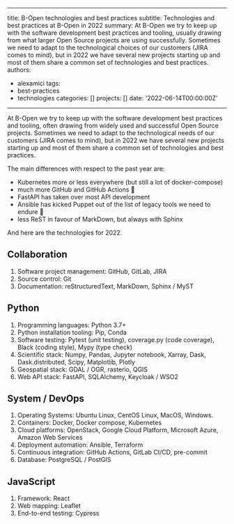 ______________________________________________________________________

title: B-Open technologies and best practices
subtitle: Technologies and best practices at B-Open in 2022
summary: At B-Open we try to keep up with the software development best practices and tooling,
usually drawing from what larger Open Source projects are using successfully.
Sometimes we need to adapt to the technological choices of our customers (JIRA comes to mind),
but in 2022 we have several new projects starting up and most of them share a common
set of technologies and best practices.
authors:

- alexamici
  tags:
- best-practices
- technologies
  categories: \[\]
  projects: \[\]
  date: '2022-06-14T00:00:00Z'

______________________________________________________________________

At B-Open we try to keep up with the software development best practices and tooling,
often drawing from widely used and successful Open Source projects.
Sometimes we need to adapt to the technological needs of our customers (JIRA comes to mind),
but in 2022 we have several new projects starting up and most of them share a common
set of technologies and best practices.

The main differences with respect to the past year are:

- Kubernetes more or less everywhere (but still a lot of docker-compose)
- much more GitHub and GitHub Actions 🎊
- FastAPI has taken over most API development
- Ansible has kicked Puppet out of the list of legacy tools we need to endure 🥳
- less ReST in favour of MarkDown, but always with Sphinx

And here are the technologies for 2022.

## Collaboration

1. Software project management: GitHub, GitLab, JIRA
1. Source control: Git
1. Documentation: reStructuredText, MarkDown, Sphinx / MyST

## Python

1. Programming languages: Python 3.7+
1. Python installation tooling: Pip, Conda
1. Software testing: Pytest (unit testing), coverage.py (code coverage), Black (coding style), Mypy (type check)
1. Scientific stack: Numpy, Pandas, Jupyter notebook, Xarray, Dask, Dask.distributed, Scipy, Matplotlib, Plotly
1. Geospatial stack: GDAL / OGR, rasterio, QGIS
1. Web API stack: FastAPI, SQLAlchemy, Keycloak / WSO2

## System / DevOps

1. Operating Systems: Ubuntu Linux, CentOS Linux, MacOS, Windows.
1. Containers: Docker, Docker compose, Kubernetes
1. Cloud platforms: OpenStack, Google Cloud Platform, Microsoft Azure, Amazon Web Services
1. Deployment automation: Ansible, Terraform
1. Continuous integration: GitHub Actions, GitLab CI/CD, pre-commit
1. Database: PostgreSQL / PostGIS

## JavaScript

1. Framework: React
1. Web mapping: Leaflet
1. End-to-end testing: Cypress

